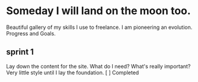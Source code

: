 # Someday I will land on the moon too.

Beautiful gallery of my skills I use to freelance. I am pioneering an evolution. Progress and Goals.

## sprint 1

Lay down the content for the site. What do I need? What's really important? Very little style until I lay the foundation.
[ ] Completed
